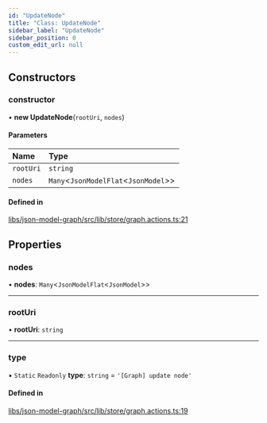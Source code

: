 ```yaml
---
id: "UpdateNode"
title: "Class: UpdateNode"
sidebar_label: "UpdateNode"
sidebar_position: 0
custom_edit_url: null
---
```


## Constructors

### constructor

• **new UpdateNode**(`rootUri`, `nodes`)

#### Parameters

| Name | Type |
| :------ | :------ |
| `rootUri` | `string` |
| `nodes` | `Many`<`JsonModelFlat`<`JsonModel`\>\> |

#### Defined in

[libs/json-model-graph/src/lib/store/graph.actions.ts:21](https://github.com/cognizone/ng-cognizone/blob/0401c67/libs/json-model-graph/src/lib/store/graph.actions.ts#L21)

## Properties

### nodes

• **nodes**: `Many`<`JsonModelFlat`<`JsonModel`\>\>

___

### rootUri

• **rootUri**: `string`

___

### type

▪ `Static` `Readonly` **type**: `string` = `'[Graph] update node'`

#### Defined in

[libs/json-model-graph/src/lib/store/graph.actions.ts:19](https://github.com/cognizone/ng-cognizone/blob/0401c67/libs/json-model-graph/src/lib/store/graph.actions.ts#L19)
